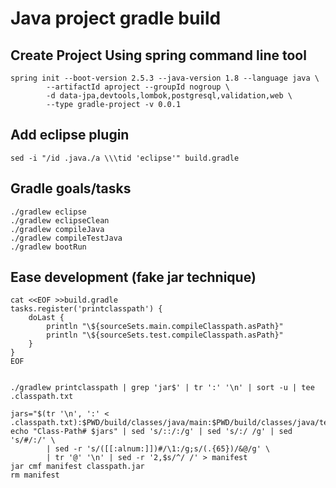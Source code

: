 # Java project gradle build

## Create Project Using spring command line tool

```
spring init --boot-version 2.5.3 --java-version 1.8 --language java \
        --artifactId aproject --groupId nogroup \
        -d data-jpa,devtools,lombok,postgresql,validation,web \
        --type gradle-project -v 0.0.1

```

## Add eclipse plugin
```
sed -i "/id .java./a \\\tid 'eclipse'" build.gradle
```

## Gradle goals/tasks
```
./gradlew eclipse
./gradlew eclipseClean
./gradlew compileJava
./gradlew compileTestJava
./gradlew bootRun
```

## Ease development (fake jar technique)
```
cat <<EOF >>build.gradle
tasks.register('printclasspath') {
    doLast {
        println "\${sourceSets.main.compileClasspath.asPath}"
        println "\${sourceSets.test.compileClasspath.asPath}"
    }
}
EOF


./gradlew printclasspath | grep 'jar$' | tr ':' '\n' | sort -u | tee .classpath.txt

jars="$(tr '\n', ':' < .classpath.txt):$PWD/build/classes/java/main:$PWD/build/classes/java/test"
echo "Class-Path# $jars" | sed 's/::/:/g' | sed 's/:/ /g' | sed 's/#/:/' \
        | sed -r 's/([[:alnum:]])#/\1:/g;s/(.{65})/&@/g' \
        | tr '@' '\n' | sed -r '2,$s/^/ /' > manifest
jar cmf manifest classpath.jar
rm manifest
```
